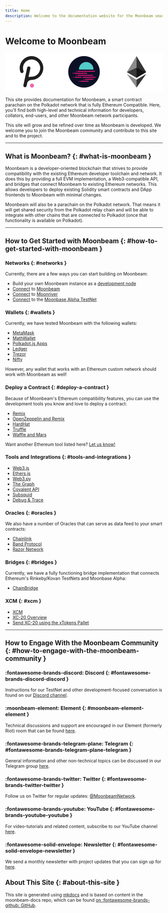 ```yaml
---
title: Home
description: Welcome to the documentation website for the Moonbeam smart contract platform, a parachain on Polkadot that is fully Ethereum compatible.
---
```

 
# Welcome to Moonbeam

![Main Page Banner](/images/learn/platform/main-banner.png)

This site provides documentation for Moonbeam, a smart contract parachain on the Polkadot network that is fully Ethereum Compatible.  Here, you'll find both high-level and technical information for developers, collators, end-users, and other Moonbeam network participants.

This site will grow and be refined over time as Moonbeam is developed.  We welcome you to join the Moonbeam community and contribute to this site and to the project.

---

## What is Moonbeam? {: #what-is-moonbeam } 

Moonbeam is a developer-oriented blockchain that strives to provide compatibility with the existing Ethereum developer toolchain and network.  It does this by providing a full EVM implementation, a Web3-compatible API, and bridges that connect Moonbeam to existing Ethereum networks.  This allows developers to deploy existing Solidity smart contracts and DApp frontends to Moonbeam with minimal changes.

Moonbeam will also be a parachain on the Polkadot network. That means it will get shared security from the Polkadot relay chain and will be able to integrate with other chains that are connected to Polkadot (once that functionality is available on Polkadot).

---

## How to Get Started with Moonbeam {: #how-to-get-started-with-moonbeam } 

### Networks {: #networks } 

Currently, there are a few ways you can start building on Moonbeam: 

 - Build your own Moonbeam instance as a [development node](/builders/get-started/moonbeam-dev.md)
 - [Connect](/builders/get-started/networks/moonbeam.md) to [Moonbeam](/learn/platform/networks/moonbeam.md)
 - [Connect](/builders/get-started/networks/moonriver.md) to [Moonriver](/learn/platform/networks/moonriver.md)
 - [Connect](/builders/get-started/networks/moonbase.md) to the [Moonbase Alpha TestNet](/learn/platform/networks/moonbase.md)

### Wallets {: #wallets } 

Currently, we have tested Moonbeam with the following wallets:

 - [MetaMask](/tokens/connect/metamask.md)
 - [MathWallet](/tokens/connect/mathwallet.md)
 - [Polkadot.js Apps](/tokens/connect/polkadotjs.md)
 - [Ledger](/tokens/connect/ledger.md)
 - [Trezor](/tokens/connect/trezor.md)
 - [Nifty](/tokens/connect/nifty.md)

However, any wallet that works with an Ethereum custom network should work with Moonbeam as well!

### Deploy a Contract {: #deploy-a-contract } 

Because of Moonbeam's Ethereum compatibility features, you can use the development tools you know and love to deploy a contract:

 - [Remix](/builders/build/eth-api/dev-env/remix.md)
 - [OpenZeppelin and Remix](/builders/build/eth-api/dev-env/openzeppelin/contracts.md)
 - [HardHat](/builders/build/eth-api/dev-env/hardhat.md)
 - [Truffle](/builders/build/eth-api/dev-env/truffle.md)
 - [Waffle and Mars](/builders/build/eth-api/dev-env/waffle-mars.md)

Want another Ethereum tool listed here? [Let us know!](https://discord.gg/PfpUATX)

### Tools and Integrations {: #tools-and-integrations } 

 - [Web3.js](/builders/build/eth-api/libraries/web3js.md)
 - [Ethers.js](/builders/build/eth-api/libraries/ethersjs.md)
 - [Web3.py](/builders/build/eth-api/libraries/web3py.md)
 - [The Graph](/builders/integrations/indexers/thegraph.md)
 - [Covalent API](/builders/integrations/indexers/covalent.md)
 - [Subsquid](/builders/integrations/indexers/subsquid.md)
 - [Debug & Trace](/builders/build/eth-api/debug-trace.md)

### Oracles {: #oracles } 

 We also have a number of Oracles that can serve as data feed to your smart contracts:

 - [Chainlink](/builders/integrations/oracles/chainlink.md)
 - [Band Protocol](/builders/integrations/oracles/band-protocol.md)
 - [Razor Network](/builders/integrations/oracles/razor-network.md)

### Bridges {: #bridges } 

Currently, we have a fully functioning bridge implementation that connects Ethereum's Rinkeby/Kovan TestNets and Moonbase Alpha:

 - [ChainBridge](/builders/integrations/bridges/eth/chainbridge.md)

### XCM {: #xcm }

  - [XCM](/builders/xcm/overview.md)
  - [XC-20 Overview](/builders/xcm/xc20/overview.md)
  - [Send XC-20 using the xTokens Pallet](//builders/xcm/xc20/xtokens.md)
---

## How to Engage With the Moonbeam Community {: #how-to-engage-with-the-moonbeam-community } 

### :fontawesome-brands-discord:  Discord {: #fontawesome-brands-discord-discord } 
Instructions for our TestNet and other development-focused conversation is found on our [Discord channel](https://discord.gg/PfpUATX).

### :moonbeam-element:  Element {: #moonbeam-element-element } 
Technical discussions and support are encouraged in our Element (formerly Riot) room that can be found [here](https://app.element.io/#/room/#moonbeam:matrix.org).

### :fontawesome-brands-telegram-plane:  Telegram {: #fontawesome-brands-telegram-plane-telegram } 
General information and other non-technical topics can be discussed in our Telegram group [here](https://t.me/Moonbeam_Official).

### :fontawesome-brands-twitter:  Twitter {: #fontawesome-brands-twitter-twitter } 
Follow us on Twitter for regular updates: [@MoonbeamNetwork](https://twitter.com/MoonbeamNetwork).

### :fontawesome-brands-youtube:  YouTube {: #fontawesome-brands-youtube-youtube } 
For video-tutorials and related content, subscribe to our YouTube channel [here](https://www.youtube.com/c/MoonbeamNetwork).

### :fontawesome-solid-envelope:  Newsletter {: #fontawesome-solid-envelope-newsletter } 
We send a monthly newsletter with project updates that you can sign up for [here](https://moonbeam.network/newsletter/).

## About This Site {: #about-this-site } 
This site is generated using [mkdocs](https://www.mkdocs.org/) and is based on content in the moonbeam-docs repo, which can be found [on :fontawesome-brands-github: GitHub](https://github.com/PureStake/moonbeam-docs).
